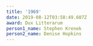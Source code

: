 ```yaml
---
title: '1969'
date: 2019-08-12T03:58:49.607Z
award: Dux Litterarum
person1_name: Stephen Krenek
person2_name: Denise Hopkins
---
```


